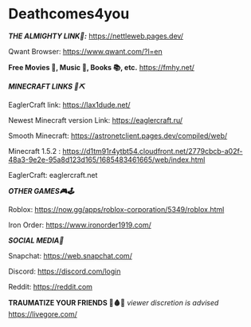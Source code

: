# Deathcomes4you


**_THE ALMIGHTY LINK🥇:_** https://nettleweb.pages.dev/



Qwant Browser: https://www.qwant.com/?l=en

**Free Movies 🎥, Music 🎵, Books 📚, etc.** https://fmhy.net/


***MINECRAFT LINKS 🧱⛏***

EaglerCraft link: https://lax1dude.net/

Newest Minecraft version Link: https://eaglercraft.ru/

 Smooth Minecraft: https://astronetclient.pages.dev/compiled/web/  
 
Minecraft 1.5.2 : https://d1tm91r4ytbt54.cloudfront.net/2779cbcb-a02f-48a3-9e2e-95a8d123d165/1685483461665/web/index.html

EaglerCraft: eaglercraft.net

***OTHER GAMES🎮🕹***

Roblox: https://now.gg/apps/roblox-corporation/5349/roblox.html

Iron Order: https://www.ironorder1919.com/

***SOCIAL MEDIA📱***

Snapchat: https://web.snapchat.com/

Discord: https://discord.com/login

Reddit: https://reddit.com

**TRAUMATIZE YOUR FRIENDS 🔪🩸😈** _viewer discretion is advised_  https://livegore.com/

